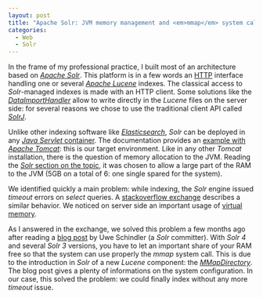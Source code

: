 ```yaml
--- 
layout: post 
title: "Apache Solr: JVM memory management and <em>mmap</em> system calls"
categories:
  - Web
  - Solr
---
```

<p>
In the frame of my professional practice, I built most of an architecture based on <em><a href="http://lucene.apache.org/solr/">Apache Solr</a></em>. This platform is in a few words an <a href=="http://en.wikipedia.org/wiki/Hypertext_Transfer_Protocol">HTTP</a> interface handling one or several <em><a href="http://lucene.apache.org/">Apache Lucene</a></em> indexes. The classical access to <em>Solr</em>-managed indexes is made with an HTTP client. Some solutions like the <em><a href="https://wiki.apache.org/solr/DataImportHandler">DataImportHandler</a></em> allow to write directly in the <em>Lucene</em> files on the server side: for several reasons we chose to use the traditional client API called <em><a href="https://wiki.apache.org/solr/Solrj">SolrJ</a></em>.
</p>
<p>
Unlike other indexing software like <em><a href="https://github.com/elastic/elasticsearch">Elasticsearch</a></em>, <em>Solr</em> can be deployed in any <a href="http://en.wikipedia.org/wiki/Web_container"><em>Java Servlet</em> container</a>. The documentation provides an <a href="https://wiki.apache.org/solr/SolrTomcat">example with <em>Apache Tomcat</em></a>: this is our target environment. Like in any other <em>Tomcat</em> installation, there is the question of memory allocation to the JVM. Reading the <a href="https://wiki.apache.org/solr/SolrPerformanceFactors#Memory_allocated_to_the_Java_VM "><em>Solr</em> section on the topic</a>, it was chosen to allow a large part of the RAM to the JVM (5GB on a total of 6: one single spared for the system). 
</p>
<p>
We identified quickly a main problem: while indexing, the <em>Solr</em> engine issued <em>timeout</em> errors on <em>select</em> queries. A <a href="http://stackoverflow.com/q/14635381/1207019">stackoverflow exchange</a> describes a similar behavior. We noticed on server side an important usage of <a href="http://en.wikipedia.org/wiki/Virtual_memory">virtual memory</a>.
</p>
<p>
As I answered in the exchange, we solved this problem a few months ago after reading a <a href="http://blog.thetaphi.de/2012/07/use-lucenes-mmapdirectory-on-64bit.html">blog post</a> by Uwe Schindler (a <em>Solr</em> committer). With <em>Solr 4</em> and several <em>Solr 3</em> versions, you have to let an important share of your RAM free so that the system can use properly the <em>mmap</em> system call. This is due to the introduction in <em>Solr</em> of a new <em>Lucene</em> component: the <em><a href="https://lucene.apache.org/core/3_5_0/api/core/org/apache/lucene/store/MMapDirectory.html">MMapDirectory</a></em>. The blog post gives a plenty of informations on the system configuration. In our case, this solved the problem: we could finally index without any more <em>timeout</em> issue.
</p>